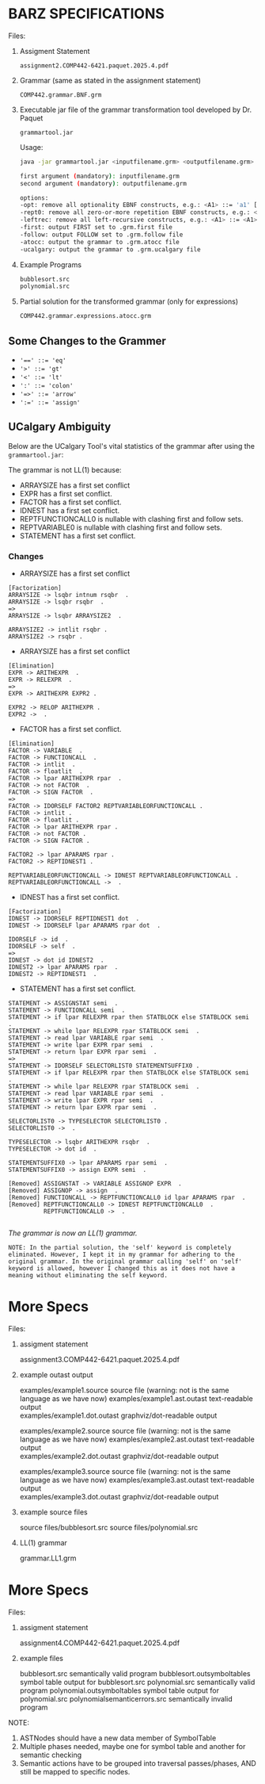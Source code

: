 # BARZ SPECIFICATIONS

Files:

1. Assigment Statement

   `assignment2.COMP442-6421.paquet.2025.4.pdf`

2. Grammar (same as stated in the assignment statement)

   `COMP442.grammar.BNF.grm`

3. Executable jar file of the grammar transformation tool developed by Dr. Paquet

   `grammartool.jar`

   Usage: 

   ```bash
   java -jar grammartool.jar <inputfilename.grm> <outputfilename.grm> [-opt] [-rept0] [-leftrec] [-verbose] [-first] [-follow] [-atocc] [-ucalgary]
   
   first argument (mandatory): inputfilename.grm
   second argument (mandatory): outputfilename.grm
   
   options:
   -opt: remove all optionality EBNF constructs, e.g.: <A1> ::= 'a1' [[ 'a2' ]] 'a3'
   -rept0: remove all zero-or-more repetition EBNF constructs, e.g.: <A1> ::= 'a1' {{ 'a2' }} 'a3'
   -leftrec: remove all left-recursive constructs, e.g.: <A1> ::= <A1> 'a1'
   -first: output FIRST set to .grm.first file
   -follow: output FOLLOW set to .grm.follow file
   -atocc: output the grammar to .grm.atocc file
   -ucalgary: output the grammar to .grm.ucalgary file
4. Example Programs

   ```bash
   bubblesort.src
   polynomial.src
5. Partial solution for the transformed grammar (only for expressions)
   ```bash
   COMP442.grammar.expressions.atocc.grm

## Some Changes to the Grammer
- `'==' ::= 'eq'`
- `'>' ::= 'gt'`
- `'<' ::= 'lt'`
- `':' ::= 'colon'`
- `'=>' ::= 'arrow'`
- `':=' ::= 'assign'`


## UCalgary Ambiguity
Below are the UCalgary Tool's vital statistics of the grammar after using the `grammartool.jar`:

The grammar is not LL(1) because:

- ARRAYSIZE has a first set conflict
- EXPR has a first set conflict.
- FACTOR has a first set conflict.
- IDNEST has a first set conflict.
- REPTFUNCTIONCALL0 is nullable with clashing first and follow sets.
- REPTVARIABLE0 is nullable with clashing first and follow sets.
- STATEMENT has a first set conflict. 

### Changes
- ARRAYSIZE has a first set conflict
```
[Factorization]
ARRAYSIZE -> lsqbr intnum rsqbr  . 
ARRAYSIZE -> lsqbr rsqbr  . 
=>
ARRAYSIZE -> lsqbr ARRAYSIZE2  .

ARRAYSIZE2 -> intlit rsqbr .
ARRAYSIZE2 -> rsqbr .
```

- ARRAYSIZE has a first set conflict
```
[Elimination]
EXPR -> ARITHEXPR  . 
EXPR -> RELEXPR  . 
=>
EXPR -> ARITHEXPR EXPR2 .

EXPR2 -> RELOP ARITHEXPR .
EXPR2 ->  .
```

- FACTOR has a first set conflict.
```
[Elimination]
FACTOR -> VARIABLE  . 
FACTOR -> FUNCTIONCALL  . 
FACTOR -> intlit  . 
FACTOR -> floatlit  . 
FACTOR -> lpar ARITHEXPR rpar  . 
FACTOR -> not FACTOR  . 
FACTOR -> SIGN FACTOR  . 
=>
FACTOR -> IDORSELF FACTOR2 REPTVARIABLEORFUNCTIONCALL .  
FACTOR -> intlit .  
FACTOR -> floatlit .  
FACTOR -> lpar ARITHEXPR rpar .  
FACTOR -> not FACTOR .  
FACTOR -> SIGN FACTOR .  

FACTOR2 -> lpar APARAMS rpar .  
FACTOR2 -> REPTIDNEST1 .   

REPTVARIABLEORFUNCTIONCALL -> IDNEST REPTVARIABLEORFUNCTIONCALL .  
REPTVARIABLEORFUNCTIONCALL ->  .  

```

- IDNEST has a first set conflict.
```
[Factorization]
IDNEST -> IDORSELF REPTIDNEST1 dot  . 
IDNEST -> IDORSELF lpar APARAMS rpar dot  . 

IDORSELF -> id  . 
IDORSELF -> self  . 
=>
IDNEST -> dot id IDNEST2  .
IDNEST2 -> lpar APARAMS rpar  .
IDNEST2 -> REPTIDNEST1  .
```

- STATEMENT has a first set conflict. 
```[Elimination and Factorization]
STATEMENT -> ASSIGNSTAT semi  .
STATEMENT -> FUNCTIONCALL semi  .  
STATEMENT -> if lpar RELEXPR rpar then STATBLOCK else STATBLOCK semi  . 
STATEMENT -> while lpar RELEXPR rpar STATBLOCK semi  . 
STATEMENT -> read lpar VARIABLE rpar semi  . 
STATEMENT -> write lpar EXPR rpar semi  . 
STATEMENT -> return lpar EXPR rpar semi  . 
=>
STATEMENT -> IDORSELF SELECTORLIST0 STATEMENTSUFFIX0 .
STATEMENT -> if lpar RELEXPR rpar then STATBLOCK else STATBLOCK semi  . 
STATEMENT -> while lpar RELEXPR rpar STATBLOCK semi  . 
STATEMENT -> read lpar VARIABLE rpar semi  . 
STATEMENT -> write lpar EXPR rpar semi  . 
STATEMENT -> return lpar EXPR rpar semi  . 

SELECTORLIST0 -> TYPESELECTOR SELECTORLIST0 . 
SELECTORLIST0 ->  .

TYPESELECTOR -> lsqbr ARITHEXPR rsqbr  .
TYPESELECTOR -> dot id  .

STATEMENTSUFFIX0 -> lpar APARAMS rpar semi  .
STATEMENTSUFFIX0 -> assign EXPR semi  .

[Removed] ASSIGNSTAT -> VARIABLE ASSIGNOP EXPR  . 
[Removed] ASSIGNOP -> assign  . 
[Removed] FUNCTIONCALL -> REPTFUNCTIONCALL0 id lpar APARAMS rpar  . 
[Removed] REPTFUNCTIONCALL0 -> IDNEST REPTFUNCTIONCALL0  . 
          REPTFUNCTIONCALL0 ->  . 


```
*The grammar is now an LL(1) grammar.*

`NOTE: In the partial solution, the 'self' keyword is completely eliminated. However, I kept it in my grammar for adhering to the original grammar. In the original grammar calling 'self' on 'self' keyword is allowed, however I changed this as it does not have a meaning without eliminating the self keyword.` 

# More Specs
Files:

1. assigment statement

   assignment3.COMP442-6421.paquet.2025.4.pdf
  
2. example outast output

   examples/example1.source                 source file (warning: not is the same language as we have now)
   examples/example1.ast.outast             text-readable output  
   examples/example1.dot.outast             graphviz/dot-readable output

   examples/example2.source                 source file (warning: not is the same language as we have now)
   examples/example2.ast.outast             text-readable output  
   examples/example2.dot.outast             graphviz/dot-readable output

   examples/example3.source                 source file (warning: not is the same language as we have now)
   examples/example3.ast.outast             text-readable output  
   examples/example3.dot.outast             graphviz/dot-readable output

3. example source files

   source files/bubblesort.src
   source files/polynomial.src

4. LL(1) grammar

   grammar.LL1.grm


# More Specs
Files:

1. assigment statement

   assignment4.COMP442-6421.paquet.2025.4.pdf
   
3. example files

   bubblesort.src                  semantically valid program
   bubblesort.outsymboltables      symbol table output for bubblesort.src
   polynomial.src                  semantically valid program
   polynomial.outsymboltables      symbol table output for polynomial.src
   polynomialsemanticerrors.src    semantically invalid program

NOTE:
1. ASTNodes should have a new data member of SymbolTable
2. Multiple phases needed, maybe one for symbol table and another for semantic checking
3. Semantic actions have to be grouped into traversal passes/phases, AND still be mapped to
specific nodes. 
